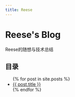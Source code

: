 ```yaml
---
title: Reese
---
```


# Reese's Blog
Reese的随想与技术总结

## 目录

<ul>
  {% for post in site.posts %}
    <li>
      <a href="{{ site.baseurl }}{{ post.url }}">{{ post.title }}</a>
    </li>
  {% endfor %}
</ul>

